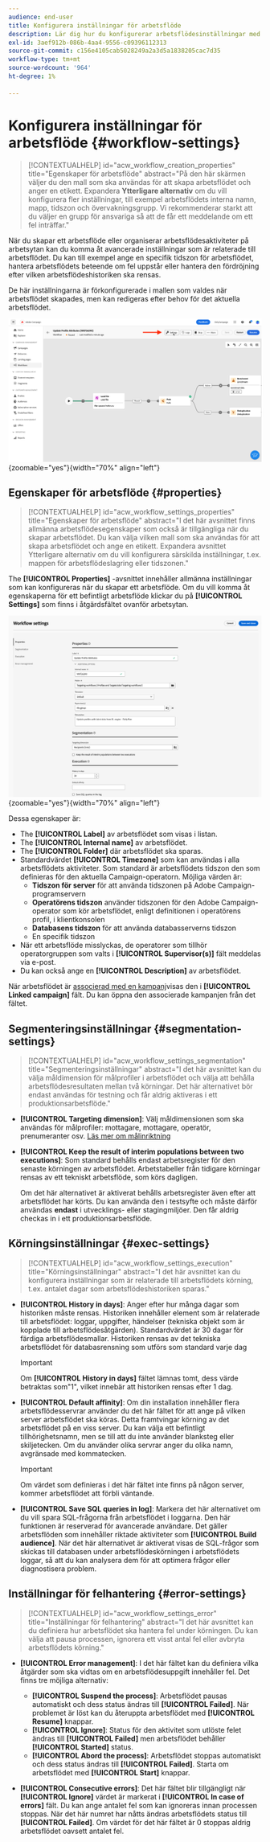 ```yaml
---
audience: end-user
title: Konfigurera inställningar för arbetsflöde
description: Lär dig hur du konfigurerar arbetsflödesinställningar med Adobe Campaign Web
exl-id: 3aef912b-086b-4aa4-9556-c09396112313
source-git-commit: c156e4105cab5028249a2a3d5a1838205cac7d35
workflow-type: tm+mt
source-wordcount: '964'
ht-degree: 1%

---
```



# Konfigurera inställningar för arbetsflöde {#workflow-settings}

>[!CONTEXTUALHELP]
>id="acw_workflow_creation_properties"
>title="Egenskaper för arbetsflöde"
>abstract="På den här skärmen väljer du den mall som ska användas för att skapa arbetsflödet och anger en etikett. Expandera **Ytterligare alternativ** om du vill konfigurera fler inställningar, till exempel arbetsflödets interna namn, mapp, tidszon och övervakningsgrupp. Vi rekommenderar starkt att du väljer en grupp för ansvariga så att de får ett meddelande om ett fel inträffar."

När du skapar ett arbetsflöde eller organiserar arbetsflödesaktiviteter på arbetsytan kan du komma åt avancerade inställningar som är relaterade till arbetsflödet. Du kan till exempel ange en specifik tidszon för arbetsflödet, hantera arbetsflödets beteende om fel uppstår eller hantera den fördröjning efter vilken arbetsflödeshistoriken ska rensas.

De här inställningarna är förkonfigurerade i mallen som valdes när arbetsflödet skapades, men kan redigeras efter behov för det aktuella arbetsflödet.

![](assets/workflow-settings-button.png){zoomable=&quot;yes&quot;}{width="70%" align="left"}

## Egenskaper för arbetsflöde {#properties}

>[!CONTEXTUALHELP]
>id="acw_workflow_settings_properties"
>title="Egenskaper för arbetsflöde"
>abstract="I det här avsnittet finns allmänna arbetsflödesegenskaper som också är tillgängliga när du skapar arbetsflödet. Du kan välja vilken mall som ska användas för att skapa arbetsflödet och ange en etikett. Expandera avsnittet Ytterligare alternativ om du vill konfigurera särskilda inställningar, t.ex. mappen för arbetsflödeslagring eller tidszonen."

The **[!UICONTROL Properties]** -avsnittet innehåller allmänna inställningar som kan konfigureras när du skapar ett arbetsflöde. Om du vill komma åt egenskaperna för ett befintligt arbetsflöde klickar du på **[!UICONTROL Settings]** som finns i åtgärdsfältet ovanför arbetsytan.


![](assets/workflow-settings.png){zoomable=&quot;yes&quot;}{width="70%" align="left"}


Dessa egenskaper är:

* The **[!UICONTROL Label]** av arbetsflödet som visas i listan.
* The **[!UICONTROL Internal name]** av arbetsflödet.
* The **[!UICONTROL Folder]** där arbetsflödet ska sparas.
* Standardvärdet **[!UICONTROL Timezone]** som kan användas i alla arbetsflödets aktiviteter. Som standard är arbetsflödets tidszon den som definieras för den aktuella Campaign-operatorn.
Möjliga värden är:
   * **Tidszon för server** för att använda tidszonen på Adobe Campaign-programservern
   * **Operatörens tidszon** använder tidszonen för den Adobe Campaign-operator som kör arbetsflödet, enligt definitionen i operatörens profil, i klientkonsolen
   * **Databasens tidszon** för att använda databasserverns tidszon
   * En specifik tidszon
* När ett arbetsflöde misslyckas, de operatorer som tillhör operatorgruppen som valts i **[!UICONTROL Supervisor(s)]** fält meddelas via e-post.
* Du kan också ange en **[!UICONTROL Description]** av arbetsflödet.

När arbetsflödet är [associerad med en kampanj](create-workflow.md)visas den i **[!UICONTROL Linked campaign]** fält. Du kan öppna den associerade kampanjen från det fältet.


## Segmenteringsinställningar  {#segmentation-settings}

>[!CONTEXTUALHELP]
>id="acw_workflow_settings_segmentation"
>title="Segmenteringsinställningar"
>abstract="I det här avsnittet kan du välja måldimension för målprofiler i arbetsflödet och välja att behålla arbetsflödesresultaten mellan två körningar. Det här alternativet bör endast användas för testning och får aldrig aktiveras i ett produktionsarbetsflöde."

* **[!UICONTROL Targeting dimension]**: Välj måldimensionen som ska användas för målprofiler: mottagare, mottagare, operatör, prenumeranter osv. [Läs mer om målinriktning](../audience/targeting-dimensions.md)

* **[!UICONTROL Keep the result of interim populations between two executions]**: Som standard behålls endast arbetsregister för den senaste körningen av arbetsflödet. Arbetstabeller från tidigare körningar rensas av ett tekniskt arbetsflöde, som körs dagligen.

  Om det här alternativet är aktiverat behålls arbetsregister även efter att arbetsflödet har körts. Du kan använda den i testsyfte och måste därför användas **endast** i utvecklings- eller stagingmiljöer. Den får aldrig checkas in i ett produktionsarbetsflöde.

## Körningsinställningar  {#exec-settings}

>[!CONTEXTUALHELP]
>id="acw_workflow_settings_execution"
>title="Körningsinställningar"
>abstract="I det här avsnittet kan du konfigurera inställningar som är relaterade till arbetsflödets körning, t.ex. antalet dagar som arbetsflödeshistoriken sparas."

* **[!UICONTROL History in days]**: Anger efter hur många dagar som historiken måste rensas. Historiken innehåller element som är relaterade till arbetsflödet: loggar, uppgifter, händelser (tekniska objekt som är kopplade till arbetsflödesåtgärden). Standardvärdet är 30 dagar för färdiga arbetsflödesmallar. Historiken rensas av det tekniska arbetsflödet för databasrensning som utförs som standard varje dag

  >[!IMPORTANT]
  >
  >Om **[!UICONTROL History in days]** fältet lämnas tomt, dess värde betraktas som&quot;1&quot;, vilket innebär att historiken rensas efter 1 dag.

* **[!UICONTROL Default affinity]**: Om din installation innehåller flera arbetsflödesservrar använder du det här fältet för att ange på vilken server arbetsflödet ska köras. Detta framtvingar körning av det arbetsflödet på en viss server. Du kan välja ett befintligt tillhörighetsnamn, men se till att du inte använder blanksteg eller skiljetecken. Om du använder olika servrar anger du olika namn, avgränsade med kommatecken.

  >[!IMPORTANT]
  >
  >Om värdet som definieras i det här fältet inte finns på någon server, kommer arbetsflödet att förbli väntande.


* **[!UICONTROL Save SQL queries in log]**: Markera det här alternativet om du vill spara SQL-frågorna från arbetsflödet i loggarna. Den här funktionen är reserverad för avancerade användare. Det gäller arbetsflöden som innehåller riktade aktiviteter som **[!UICONTROL Build audience]**. När det här alternativet är aktiverat visas de SQL-frågor som skickas till databasen under arbetsflödeskörningen i arbetsflödets loggar, så att du kan analysera dem för att optimera frågor eller diagnostisera problem.

## Inställningar för felhantering  {#error-settings}

>[!CONTEXTUALHELP]
>id="acw_workflow_settings_error"
>title="Inställningar för felhantering"
>abstract="I det här avsnittet kan du definiera hur arbetsflödet ska hantera fel under körningen. Du kan välja att pausa processen, ignorera ett visst antal fel eller avbryta arbetsflödets körning."

* **[!UICONTROL Error management]**: I det här fältet kan du definiera vilka åtgärder som ska vidtas om en arbetsflödesuppgift innehåller fel. Det finns tre möjliga alternativ:

   * **[!UICONTROL Suspend the process]**: Arbetsflödet pausas automatiskt och dess status ändras till **[!UICONTROL Failed]**. När problemet är löst kan du återuppta arbetsflödet med **[!UICONTROL Resume]** knappar.
   * **[!UICONTROL Ignore]**: Status för den aktivitet som utlöste felet ändras till **[!UICONTROL Failed]** men arbetsflödet behåller **[!UICONTROL Started]** status. <!-- TO ADD ONCE SCHEUDLER IS AVAILABLE This configuration is relevant for recurring tasks: if the branch includes a scheduler, it will start normally next time the workflow is executed.-->
   * **[!UICONTROL Abord the process]**: Arbetsflödet stoppas automatiskt och dess status ändras till **[!UICONTROL Failed]**. Starta om arbetsflödet med **[!UICONTROL Start]** knappar.

* **[!UICONTROL Consecutive errors]**: Det här fältet blir tillgängligt när **[!UICONTROL Ignore]** värdet är markerat i **[!UICONTROL In case of errors]** fält. Du kan ange antalet fel som kan ignoreras innan processen stoppas. När det här numret har nåtts ändras arbetsflödets status till **[!UICONTROL Failed]**. Om värdet för det här fältet är 0 stoppas aldrig arbetsflödet oavsett antalet fel.
